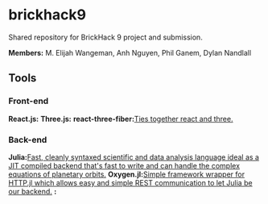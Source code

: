 # brickhack9
Shared repository for BrickHack 9 project and submission.

**Members:** M. Elijah Wangeman, Anh Nguyen, Phil Ganem, Dylan Nandlall

## Tools
### Front-end
**React.js:**[](https://reactjs.org)
**Three.js:**[](https://threejs.org)
**react-three-fiber:**[Ties together react and three.](https://github.com/pmndrs/react-three-fiber)

### Back-end
**Julia:**[Fast, cleanly syntaxed scientific and data analysis language ideal as a JIT compiled backend that's fast to write and can handle the complex equations of planetary orbits.](https://julialang.org)
**Oxygen.jl:**[Simple framework wrapper for HTTP.jl which allows easy and simple REST communication to let Julia be our backend.](https://github.com/ndortega/Oxygen.jl)
**:**[]()
